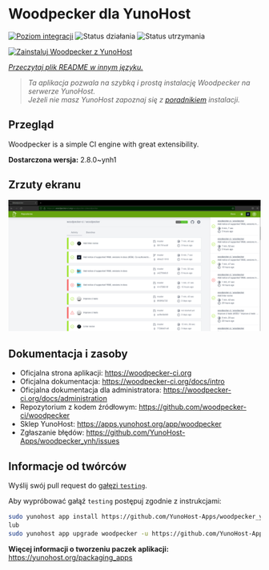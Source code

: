 <!--
To README zostało automatycznie wygenerowane przez <https://github.com/YunoHost/apps/tree/master/tools/readme_generator>
Nie powinno być ono edytowane ręcznie.
-->

# Woodpecker dla YunoHost

[![Poziom integracji](https://apps.yunohost.org/badge/integration/woodpecker)](https://ci-apps.yunohost.org/ci/apps/woodpecker/)
![Status działania](https://apps.yunohost.org/badge/state/woodpecker)
![Status utrzymania](https://apps.yunohost.org/badge/maintained/woodpecker)

[![Zainstaluj Woodpecker z YunoHost](https://install-app.yunohost.org/install-with-yunohost.svg)](https://install-app.yunohost.org/?app=woodpecker)

*[Przeczytaj plik README w innym języku.](./ALL_README.md)*

> *Ta aplikacja pozwala na szybką i prostą instalację Woodpecker na serwerze YunoHost.*  
> *Jeżeli nie masz YunoHost zapoznaj się z [poradnikiem](https://yunohost.org/install) instalacji.*

## Przegląd

Woodpecker is a simple CI engine with great extensibility.


**Dostarczona wersja:** 2.8.0~ynh1

## Zrzuty ekranu

![Zrzut ekranu z Woodpecker](./doc/screenshots/woodpecker.png)

## Dokumentacja i zasoby

- Oficjalna strona aplikacji: <https://woodpecker-ci.org>
- Oficjalna dokumentacja: <https://woodpecker-ci.org/docs/intro>
- Oficjalna dokumentacja dla administratora: <https://woodpecker-ci.org/docs/administration>
- Repozytorium z kodem źródłowym: <https://github.com/woodpecker-ci/woodpecker>
- Sklep YunoHost: <https://apps.yunohost.org/app/woodpecker>
- Zgłaszanie błędów: <https://github.com/YunoHost-Apps/woodpecker_ynh/issues>

## Informacje od twórców

Wyślij swój pull request do [gałęzi `testing`](https://github.com/YunoHost-Apps/woodpecker_ynh/tree/testing).

Aby wypróbować gałąź `testing` postępuj zgodnie z instrukcjami:

```bash
sudo yunohost app install https://github.com/YunoHost-Apps/woodpecker_ynh/tree/testing --debug
lub
sudo yunohost app upgrade woodpecker -u https://github.com/YunoHost-Apps/woodpecker_ynh/tree/testing --debug
```

**Więcej informacji o tworzeniu paczek aplikacji:** <https://yunohost.org/packaging_apps>
